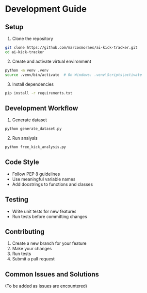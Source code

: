 # Development Guide

## Setup

1. Clone the repository
```bash
git clone https://github.com/marcosmoraes/ai-kick-tracker.git
cd ai-kick-tracker
```

2. Create and activate virtual environment
```bash
python -m venv .venv
source .venv/bin/activate  # On Windows: .venv\Scripts\activate
```

3. Install dependencies
```bash
pip install -r requirements.txt
```

## Development Workflow

1. Generate dataset
```bash
python generate_dataset.py
```

2. Run analysis
```bash
python free_kick_analysis.py
```

## Code Style
- Follow PEP 8 guidelines
- Use meaningful variable names
- Add docstrings to functions and classes

## Testing
- Write unit tests for new features
- Run tests before committing changes

## Contributing
1. Create a new branch for your feature
2. Make your changes
3. Run tests
4. Submit a pull request

## Common Issues and Solutions
(To be added as issues are encountered) 